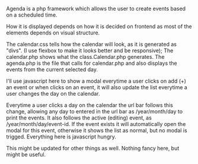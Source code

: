 Agenda is a php framework which allows the user to create events based on a scheduled time.

How it is displayed depends on how it is decided on frontend as most of the elements depends on visual structure.

The calendar.css tells how the calendar will look, as it is generated as "divs". (I use flexbox to make it looks better and be responsive);
The calendar.php shows what the class.Calendar.php generates.
The agenda.php is the file that calls for calendar.php and also displays the events from the current selected day.

I'll use javascript here to show a modal everytime a user clicks on add (+) an event or when clicks on an event, it will also update the list everytime a user changes the day on the calendar.

Everytime a user clicks a day on the calendar the url bar follows this change, allowing any day to entered in the url bar as /year/month/day to print the events. It also follows the active (editing) event, as /year/month/day/event-id. If the event exists it will automatically open the modal for this event, otherwise it shows the list as normal, but no modal is trigged. Everything here is javascript hungry.

This might be updated for other things as well. Nothing fancy here, but might be useful.
